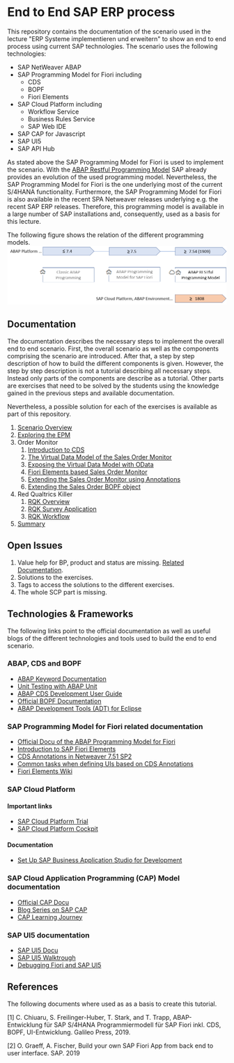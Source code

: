 # End to End SAP ERP process

This repository contains the documentation of the scenario used in the lecture
"ERP Systeme implementieren und erweitern" to show an end to end process using
current SAP technologies. The scenario uses the following technologies:

* SAP NetWeaver ABAP
* SAP Programming Model for Fiori including
  * CDS
  * BOPF
  * Fiori Elements
* SAP Cloud Platform including
  * Workflow Service
  * Business Rules Service
  * SAP Web IDE
* SAP CAP for Javascript
* SAP UI5
* SAP API Hub

As stated above the SAP Programming Model for Fiori is used to implement the scenario.
With the [ABAP Restful Programming Model](https://help.sap.com/viewer/923180ddb98240829d935862025004d6/Cloud/en-US/289477a81eec4d4e84c0302fb6835035.html) SAP already provides an evolution of the used programming model.
Nevertheless, the SAP Programming Model for Fiori is the one underlying most of the current S/4HANA
functionality. Furthermore, the SAP Programming Model for Fiori is also available in the recent
SPA Netweaver releases underlying e.g. the recent SAP ERP releases. Therefore, this programming model
is available in a large number of SAP installations and, consequently, used as a basis for this lecture.

The following figure shows the relation of the different programming models.
![ABAP Programming Models](img/abap_programming_models.png)

## Documentation

The documentation describes the necessary steps to implement the overall end to end scenario.
First, the overall scenario as well as the components comprising the scenario are introduced.
After that, a step by step description of how to build the different components is given. However,
the step by step description is not a tutorial describing all necessary steps. Instead only parts of the
components are describe as a tutorial. Other parts are exercises that need to be solved by the students using the
knowledge gained in the previous steps and available documentation.

Nevertheless, a possible solution for each of the exercises is available as part of this repository.

1. [Scenario Overview](docs/overview.md)
1. [Exploring the EPM](docs/exploring_epm.md)
1. Order Monitor
    1. [Introduction to CDS](docs/cds_intro.md)
    1. [The Virtual Data Model of the Sales Order Monitor](docs/order_monitor_vdm.md)
    1. [Exposing the Virtual Data Model with OData](docs/order_monitor_odata.md)
    1. [Fiori Elements based Sales Order Monitor](docs/order_monitor_fe_1.md)
    1. [Extending the Sales Order Monitor using Annotations](docs/order_monitor_fe_2.md)
    1. [Extending the Sales Order BOPF object](docs/order_monitor_bopf.md)
1. Red Qualtrics Killer
    1. [RQK Overview](docs/rqk_overview.md)
    1. [RQK Survey Application](docs/rqk_survey.md)
    1. [RQK Workflow](docs/rqk_workflow.md)
1. [Summary](docs/summary.md)

## Open Issues

1. Value help for BP, product and status are missing. [Related Documentation](https://help.sap.com/viewer/cc0c305d2fab47bd808adcad3ca7ee9d/1809.000/en-US/38126a6ef7cc4a02b8ffc812b5c11b38.html).
1. Solutions to the exercises.
1. Tags to access the solutions to the different exercises.
1. The whole SCP part is missing.

## Technologies & Frameworks

The following links point to the official documentation as well as useful blogs of the different technologies and tools used to build the end to end scenario.

### ABAP, CDS and BOPF

* [ABAP Keyword Documentation](https://help.sap.com/doc/abapdocu_751_index_htm/7.51/en-US/index.htm)
* [Unit Testing with ABAP Unit](https://help.sap.com/viewer/c238d694b825421f940829321ffa326a/1809.000/en-US/08c60b52cb85444ea3069779274b43db.html)
* [ABAP CDS Development User Guide](https://help.sap.com/viewer/f2e545608079437ab165c105649b89db/7.51.2/en-US/4ed1f2e06e391014adc9fffe4e204223.html)
* [Official BOPF Documentation](https://help.sap.com/viewer/aa7fc5c3c1524844b811735b9373252a/7.51.2/en-US/ff7b806c01e44df7ba70878cc11d8a73.html)
* [ABAP Development Tools (ADT) for Eclipse](https://help.sap.com/viewer/7bfe8cdcfbb040dcb6702dada8c3e2f0/7.51.2/en-US/a3314a7fd9384ce8a40eff2d3b144628.html?q=ABAP%20CDS%20Development%20User%20Guide)

### SAP Programming Model for Fiori related documentation

* [Official Docu of the ABAP Programming Model for Fiori](https://help.sap.com/viewer/cc0c305d2fab47bd808adcad3ca7ee9d/1809.000/en-US/3b77569ca8ee4226bdab4fcebd6f6ea6.html)
* [Introduction to SAP Fiori Elements](https://experience.sap.com/fiori-design-web/smart-templates/)
* [CDS Annotations in Netweaver 7.51 SP2](https://help.sap.com/viewer/cc0c305d2fab47bd808adcad3ca7ee9d/7.51.2/en-US/630ce9b386b84e80bfade96779fbaeec.html)
* [Common tasks when defining UIs based on CDS Annotations](https://help.sap.com/viewer/cc0c305d2fab47bd808adcad3ca7ee9d/7.51.2/en-US/79d27f9b1c8440098acad66173409322.html)
* [Fiori Elements Wiki](https://wiki.scn.sap.com/wiki/display/Fiori/Fiori+elements)

### SAP Cloud Platform

#### Important links

* [SAP Cloud Platform Trial](https://www.sap.com/cmp/td/sap-cloud-platform-trial.html)
* [SAP Cloud Platform Cockpit](https://cockpit.hanatrial.ondemand.com/cockpit/#/home/trial)

#### Documentation

* [Set Up SAP Business Application Studio for Development](https://developers.sap.com/tutorials/appstudio-onboarding.html)

### SAP Cloud Application Programming (CAP) Model documentation

* [Official CAP Docu](https://cap.cloud.sap/docs/)
* [Blog Series on SAP CAP](https://blogs.sap.com/2019/10/19/build-an-english-premier-league-app-with-sap-cloud-application-programming-model-part-1-the-story-begins/)
* [CAP Learning Journey](https://help.sap.com/doc/221f8f84afef43d29ad37ef2af0c4adf/HP_2.0/en-US/972e35035f404685ba6bb54b03f7c167.html)

### SAP UI5 documentation

* [SAP UI5 Docu](https://sapui5.hana.ondemand.com/#/topic)
* [SAP UI5 Walktrough](https://sapui5.hana.ondemand.com/#/topic/3da5f4be63264db99f2e5b04c5e853db)
* [Debugging Fiori and SAP UI5](https://blogs.sap.com/2018/02/14/debugging-fiori-and-ui5-materials/)

## References

The following documents where used as as a basis to create this tutorial.

[1] C. Chiuaru, S. Freilinger-Huber, T. Stark, and T. Trapp, ABAP-Entwicklung für SAP S/4HANA Programmiermodell für SAP Fiori inkl. CDS, BOPF, UI-Entwicklung. Galileo Press, 2019.

[2] O. Graeff, A. Fischer, Build your own SAP Fiori App from back end to user interface. SAP. 2019
